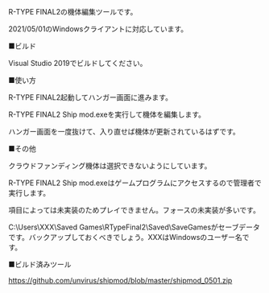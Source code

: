 R-TYPE FINAL2の機体編集ツールです。

2021/05/01のWindowsクライアントに対応しています。

■ビルド

Visual Studio 2019でビルドしてください。

■使い方

R-TYPE FINAL2起動してハンガー画面に進みます。

R-TYPE FINAL2 Ship mod.exeを実行して機体を編集します。

ハンガー画面を一度抜けて、入り直せば機体が更新されているはずです。

■その他

クラウドファンディング機体は選択できないようにしています。

R-TYPE FINAL2 Ship mod.exeはゲームプログラムにアクセスするので管理者で実行します。

項目によっては未実装のためプレイできません。フォースの未実装が多いです。

C:\Users\XXX\Saved Games\RTypeFinal2\Saved\SaveGamesがセーブデータです。バックアップしておくべきでしょう。XXXはWindowsのユーザー名です。

■ビルド済みツール

https://github.com/unvirus/shipmod/blob/master/shipmod_0501.zip
